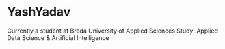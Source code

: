 # YashYadav
Currently a student at Breda University of Applied Sciences
Study: Applied Data Science & Artificial Intelligence
